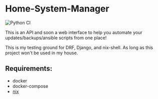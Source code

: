 # Home-System-Manager
![Python CI](https://github.com/JeffLabonte/Home-System-Manager/workflows/Python%20CI/badge.svg?branch=master)

This is an API and soon a web interface to help you automate your updates/backups/ansible scripts from one place!


This is my testing ground for DRF, Django, and nix-shell. As long as this project won't be used in my house.

## Requirements:

* docker
* docker-compose
* [nix](https://nixos.org/download.html)
